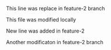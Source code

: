 This line was replace in feature-2 branch

This file was modified locally 

New line was added in feature-2

Another modificaton in feature-2 branch